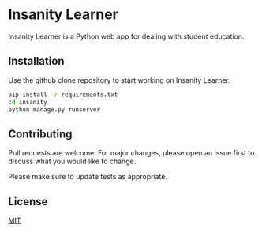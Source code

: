 # Insanity Learner

Insanity Learner is a Python web app for dealing with student education.

## Installation

Use the github clone repository to start working on Insanity Learner.

```bash
pip install -r requirements.txt
cd insanity
python manage.py runserver
```

## Contributing
Pull requests are welcome. For major changes, please open an issue first to discuss what you would like to change.

Please make sure to update tests as appropriate.

## License
[MIT](https://choosealicense.com/licenses/mit/)